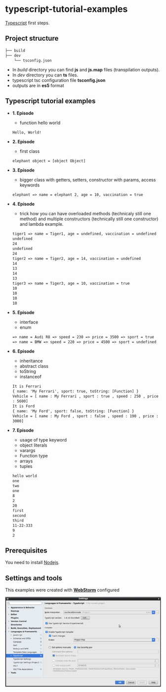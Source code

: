 # typescript-tutorial-examples
[Typescript](https://www.typescriptlang.org/) first steps.


## Project structure

```shell
├── build
├── dev
    └── tsconfig.json
```

 - In *build* directory you can find **js** and **js.map** files (transpilation outputs).
 - In *dev* directory you can **ts** files.
 - typescript tsc configuration file **tsconfig.json**
 - outputs are in **es5** format


## Typescript tutorial examples


- **1. Episode**

    - function hello world

     ```shell
     Hello, World!
     ```

- **2. Episode**

    - first class

     ```shell
     elephant object = [object Object]
     ```

- **3. Episode**

    - bigger class with getters, setters, constructor with params, access keywords

     ```shell
     elephant => name = elephant 2, age = 10, vaccination = true
     ```

- **4. Episode**

    - trick how you can have  overloaded methods (technicaly still one method)
 and multiple constructors (technically still one constructor) and lambda example.


     ```shell
     tiger1 => name = Tiger1, age = undefined, vaccination = undefined
     undefined
     24
     undefined
     24
     tiger2 => name = Tiger2, age = 14, vaccination = undefined
     14
     13
     14
     13
     tiger3 => name = Tiger3, age = 10, vaccination = true
     10
     10
     10
     10
     ```

- **5. Episode**

    - interface
    - enum


     ```shell
     => name = Audi R8 => speed = 230 => price = 3500 => sport = true
     => name = BMW => speed = 220 => price = 4500 => sport = undefined
     ```

- **6. Episode**

    - inheritance
    - abstract class
    - toString
    - instanceof


     ```shell
     It is Ferrari
     { name: 'My Ferrari', sport: true, toString: [Function] }
     Vehicle = [ name : My Ferrari , sport : true , speed : 250 , price : 5600]
     It is Ford
     { name: 'My Ford', sport: false, toString: [Function] }
     Vehicle = [ name : My Ford , sport : false , speed : 190 , price : 3000]
     ```


- **7. Episode**

    - usage of type keyword
    - object literals
    - varargs
    - Function type
    - arrays
    - tuples

     ```shell
     hello world
     one
     two
     one
     8
     2
     20
     first
     second
     third
     11-22-333
     9
     2
     ```



## Prerequisites

You need to install [Nodejs](https://nodejs.org/en/).

## Settings and tools

This examples were created with **[WebStorm](https://www.jetbrains.com/webstorm/specials/webstorm/webstorm.html?&gclid=CjwKEAjw5vu8BRC8rIGNrqbPuSESJADG8RV0Ml3J3e3xU12pKWb4P5xKluRQSY84nEX4TmHnllvBshoC4vHw_wcB&gclsrc=aw.ds.ds&dclid=CL6Mk8T2oM4CFYSNGwodfr4Pkw)** configured

![1](https://github.com/peterszatmary/just-like-that/blob/master/imgs/typescript-tutorial-examples/webstorm-typescript-settings.png)





